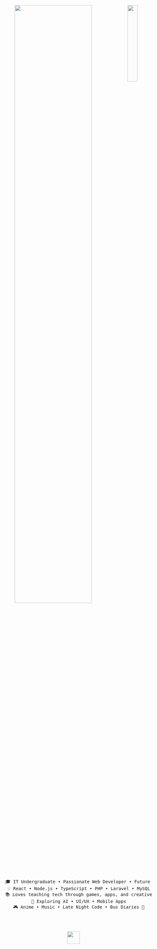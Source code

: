 <div align="center">
  <img src="https://cdn.pixabay.com/photo/2021/11/20/08/50/boy-6810765_960_720.png" width="25%" align="right" />
  
  <img src="https://readme-typing-svg.demolab.com?font=Fira+Code&weight=500&size=45&duration=4000&pause=300&color=00BFFF&center=true&vCenter=true&multiline=true&repeat=false&random=false&width=1200&height=130&lines=Hey+There!;I'm+Anbu%2C+a+Creative+Web+Dev+and+Tech+Explorer+%F0%9F%94%A5" width="70%" />
  
  <br><br>
  <pre>
    🎓 IT Undergraduate • Passionate Web Developer • Future Techpreneur
    💡 React • Node.js • TypeScript • PHP • Laravel • MySQL
    📚 Loves teaching tech through games, apps, and creative content
    🧠 Exploring AI • UI/UX • Mobile Apps
    🎮 Anime • Music • Late Night Code • Bus Diaries 📖
  </pre>
  <br><br>
  <img src="https://media.tenor.com/lny8-AHmlvYAAAAC/anime-boy.gif" height="40" />
  <br><br><br>
</div>
